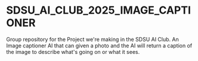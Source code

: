 # SDSU_AI_CLUB_2025_IMAGE_CAPTIONER
Group repository for the Project we're making in the SDSU AI Club. An Image captioner AI that can given a photo and the AI will return a caption of the image to describe what's going on or what it sees.
